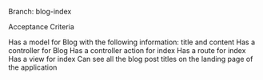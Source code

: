 Branch: blog-index

Acceptance Criteria

Has a model for Blog with the following information: title and content
Has a controller for Blog
Has a controller action for index
Has a route for index
Has a view for index
Can see all the blog post titles on the landing page of the application
